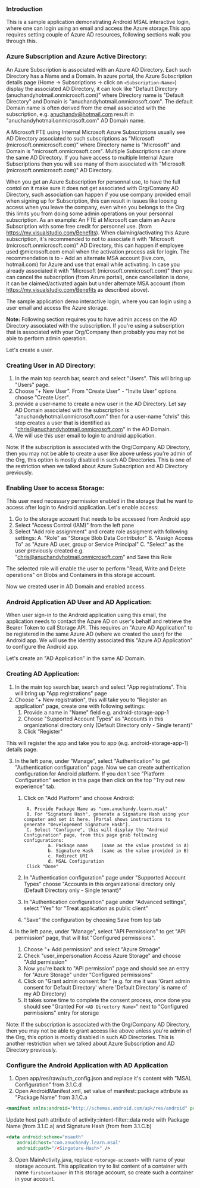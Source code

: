 

### Introduction

This is a sample application demonstrating Android MSAL interactive login, where one can login using an email and access the Azure storage.This app requires setting couple of Azure AD resources, following sections walk you through this.

### Azure Subscription and Azure Active Directory:

An Azure Subscription is associated with an Azure AD Directory. Each such Directory has a Name and a Domain. In azure portal, the Azure Subscription details page 
(Home -> Subscriptions -> click on `<Subscription-Name>`) display the associated AD Directory, it can look like "Default Directory (anuchandyhotmail.onmicrosoft.com)" where Directory name is "Default Directory" and Domain is "anuchandyhotmail.onmicrosoft.com". The default Domain name is often derived from the email associated with the subscription, e.g. anuchandy@hotmail.com
result in "anuchandyhotmail.onmicrosoft.com" AD Domain name.

A Microsoft FTE using Internal Microsoft Azure Subscriptions usually see AD Directory associated to such subscriptions as "Microsoft (microsoft.onmicrosoft.com)" where Directory name 
is "Microsoft" and Domain is "microsoft.onmicrosoft.com". Multiple Subscriptions can share the same AD Directory. If you have access to multiple Internal Azure Subscriptions
then you will see many of them associated with "Microsoft (microsoft.onmicrosoft.com)" AD Directory.

When you get an Azure Subscription for personnal use, to have the full contol on it make sure it does not get associated with Org/Comany AD Directory, such association can happen if you use
company provided email when signing up for Subscription, this can result in issues like loosing access when you leave the company, even when you belongs to the Org this limits you from doing some admin operations on your personnal subscription. As an example: An FTE at Microsoft can claim an Azure Subscription with some free credit for personnel use. (from https://my.visualstudio.com/Benefits). When claiming/activating this Azure subscription, it's recommended to not to associate it with "Microsoft (microsoft.onmicrosoft.com)" AD Directory, this can happen if employee used 
@microsoft.com email when the activation process ask for login. The recommendation is to - Add an alternate MSA account (live.com, hotmail.com) for Azure and use that email while activating. In case you already associated it with "Microsoft (microsoft.onmicrosoft.com)" then you can cancel the subscription (from Azure portal), once cancellation is done, it can be claimed/activated again but under alternate MSA account (from https://my.visualstudio.com/Benefits as described above).


The sample application demo interactive login, where you can login using a user email and access the Azure storage. 

**Note:** Following section requires you to have admin access on the AD Directory associated with the subscription. If you're using a subscription that is associated with your Org/Company then probably you may not be able to perform admin operation.

Let's create a user.

### Creating User in AD Directory: 

1. In the main top search bar, search and select "Users". This will bring up "Users" page.
2. Choose "+ New User". From "Create User" - "Invite User" options choose "Create User".
3. provide a user-name to create a new user in the AD Directory. Let say AD Domain associated with the subscription is "anuchandyhotmail.onmicrosoft.com" then for a user-name "chris" this step creates
   a user that is identified as "chris@anuchandyhotmail.onmicrosoft.com" in the AD Domain.
4. We will use this user email to login to android application.

Note: If the subscription is associated with the Org/Company AD Directory, then you may not be able to create a user like above unless you're admin of the Org, this option is mostly disabled in such AD Directories. This is one of
the restriction when we talked about Azure Subscription and AD Directory previously.

### Enabling User to access Storage:

This user need necessary permission enabled in the storage that he want to access after login to Android application. Let's enable access:

1. Go to the storage account that needs to be accessed from Android app
2. Select "Access Control (IAM)" from the left pane
3. Select "Add role assignment" and create role assigment with following settings:
    A. "Role" as "Storage Blob Data Contributor"
    B. "Assign Access To" as "Azure AD user, group or Service Principal"
    C. "Select" as the user previously created e.g. "chris@anuchandyhotmail.onmicrosoft.com"
 and Save this Role

The selected role will enable the user to perform "Read, Write and Delete operations" on Blobs and Containers in this storage account.

Now we created user in AD Domain and enabled access.

### Android Application AD User and AD Application: 

When user sign-in to the Android application using this email, the application needs to contact the Azure AD on user's behalf and retrieve the Bearer Token to call Storage API. This requires an "Azure AD Application" to be registered in the same Azure AD (where we created the user) for the Android app. We will use the identity associated this "Azure AD Application" to configure the Android app.

Let's create an "AD Application" in the same AD Domain.
 
### Creating AD Application: 

1. In the main top search bar, search and select "App registrations". This will bring up "App registrations" page
2. Choose "+ New registration", this will take you to "Register an application" page, create one with following settings:
     1. Provide a name in "Name" field e.g. android-storage-app-1
     2. Choose "Supported Account Types" as "Accounts in this organizational directory only (Default Directory only - Single tenant)"
     3. Click "Register"

This will register the app and take you to app (e.g. android-storage-app-1) details page.

3. In the left pane, under "Manage", select "Authentication" to get "Authentication configuration" page. Now we can create authentication configuration for Android platform. If you don't see "Platform Configuration" section in this page then click on the top "Try out new experience" tab.
    1. Click on "Add Platform" and choose Android:
        
            A. Provide Package Name as "com.anuchandy.learn.msal"
            B. For "Signature Hash", generate a Signature Hash using your computer and set it here. [Portal shows instructions to generate "Developement Signature Hash"].
            C. Select "Configure", this will display the "Android Configuration" page, from this page grab following configurations:
                    a. Package name     (same as the value provided in A)
                    b. Signature Hash   (same as the value provided in B)
                    c. Redirect URI
                    d. MSAL Configuration
            Click "Done"
    2. In "Authentication configuration" page under "Supported Account Types" choose "Accounts in this organizational directory only (Default Directory only - Single tenant)"
    3. In "Authentication configuration" page under "Advanced settings", select "Yes" for "Treat application as public client"
    4. "Save" the configuration by choosing Save from top tab

4. In the left pane, under "Manage", select "API Permissions" to get "API permission" page, that will list "Configured permissions".
    1. Choose "+ Add permission" and select "Azure Stroage"
    2. Check "user_impersonation Access Azure Storage" and choose "Add permission"
    3. Now you're back to "API permission" page and should see an entry for "Azure Storage" under "Configured permissions"
    4. Click on "Grant admin consent for <AD Directory Name>" (e.g. for me it was 'Grant admin consent for Default Directory' where 'Default Directory' is name of my AD Directory)
    5. It takes some time to complete the consent process, once done you should see "Granted For `<AD Directory Name>`" next to "Configured permissions" entry for storage

Note: If the subscription is associated with the Org/Company AD Directory, then you may not be able to grant access like above unless you're admin of the Org, this option is mostly disabled in such AD Directories. This is another restriction when we talked about Azure Subscription and AD Directory previously.

### Configure the Android Application with AD Application

1. Open app/res/raw/auth_config.json and replace it's content with "MSAL Configuration" from 3.1.C.d
2. Open AndroidManifest.xml, set value of manifest::package attribute as "Package Name" from 3.1.C.a

```xml
<manifest xmlns:android="http://schemas.android.com/apk/res/android" package="com.anuchandy.learn.msal">
```

Update host path attribute of activity::intent-filter::data node with Package Name (from 3.1.C.a) and Signature Hash (from from 3.1.C.b)

```xml
<data android:scheme="msauth"
    android:host="com.anuchandy.learn.msal"
    android:path="/<Singature-Hash>" />
```

3. Open MainActivity.java, replace `<storage-account>` with name of your storage account.
   This application try to list content of a container with name `firstcontainer` in this storage account, so create such a container in your account. 





